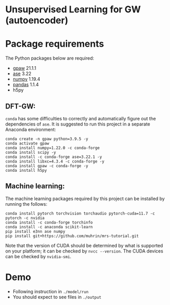 Unsupervised Learning for GW (autoencoder)
==========

# Package requirements

The Python packages below are required:
- [gpaw](https://wiki.fysik.dtu.dk/gpaw/) 21.1.1
- [ase](https://wiki.fysik.dtu.dk/ase/) 3.22
- [numpy](https://numpy.org/) 1.19.4
- [pandas](https://pandas.pydata.org/) 1.1.4
- h5py

## DFT-GW:

`conda` has some difficulties to correctly and automatically 
figure out the dependencies of `ase`.
It is suggested to run this project in a separate Anaconda environment:
```shell
conda create -n gpaw python=3.9.5 -y
conda activate gpaw
conda install numpy=1.22.0 -c conda-forge
conda install scipy -y
conda install -c conda-forge ase=3.22.1 -y
conda install libxc=4.3.4 -c conda-forge -y
conda install gpaw -c conda-forge -y
conda install h5py
```

## Machine learning:

The machine learning packages required by this project can be installed 
by running the follows:
```shell
conda install pytorch torchvision torchaudio pytorch-cuda=11.7 -c pytorch -c nvidia
conda install -c conda-forge torchinfo
conda install -c anaconda scikit-learn
pip install e3nn ase numpy
pip install git+https://github.com/muhrin/mrs-tutorial.git
```
Note that the version of CUDA should be determined by 
what is supported on your platform; 
it can be checked by `nvcc --version`.
The CUDA devices can be checked by `nvidia-smi`.


# Demo

- Following instruction in `./model/run`
- You should expect to see files in `./output`